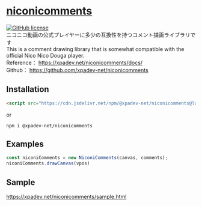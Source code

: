 # [niconicomments](https://xpadev.net/niconicomments/)
[![GitHub license](https://img.shields.io/badge/license-MIT-blue.svg)](https://github.com/xpadev-net/niconicomments/blob/master/LICENSE)  
ニコニコ動画の公式プレイヤーに多少の互換性を持つコメント描画ライブラリです  
This is a comment drawing library that is somewhat compatible with the official Nico Nico Douga player.  
Reference： https://xpadev.net/niconicomments/docs/  
Github： https://github.com/xpadev-net/niconicomments  

## Installation
```html
<script src="https://cdn.jsdelivr.net/npm/@xpadev-net/niconicomments@latest/dist/bundle.min.js"></script>
```
or
```
npm i @xpadev-net/niconicomments
```

## Examples
```javascript
const niconiComments = new NiconiComments(canvas, comments);
niconiComments.drawCanvas(vpos)
```

## Sample
https://xpadev.net/niconicomments/sample.html
